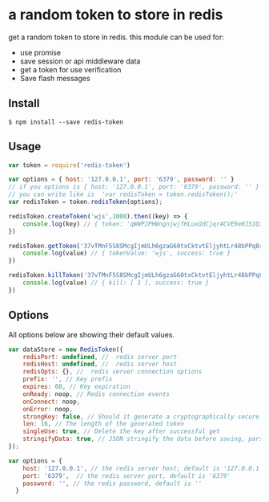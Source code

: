 # a random token to store in redis

get a random token to store  in redis. this module can be used for:

- use promise
- save session or api middleware data
- get a token for use  verification
- Save flash messages

## Install

```
$ npm install --save redis-token
```

## Usage

```javascript
var token = require('redis-token')

var options = { host: '127.0.0.1', port: '6379', password: '' }
// if you options is { host: '127.0.0.1', port: '6379', password: '' } 
// you can write like is  'var redisToken = token.redisToken();'
var redisToken = token.redisToken(options);

redisToken.createToken('wjs',1000).then((key) => {
    console.log(key) // { token: 'qWWPJPHWngnjwjfHLuxQdCjqr4CVE9e0J51QIxSjfQmmbXl4DmwrT4PZj5nb72wj',success: true }
})

redisToken.getToken('37vTMnF5S8SMcgIjmULh6gzaG60txCktvtEljyhtLr48bPPq8rbE0AKZj5m9tgoi').then((value)=>{
    console.log(value) // { tokenValue: 'wjs', success: true }
})

redisToken.killToken('37vTMnF5S8SMcgIjmULh6gzaG60txCktvtEljyhtLr48bPPq8rbE0AKZj5m9tgoi').then((value) => {
    console.log(value) // { kill: [ 1 ], success: true }
})
```

## Options

All options below are showing their default values.

```javascript
var dataStore = new RedisToken({
	redisPort: undefined, //  redis server port
	redisHost: undefined, //  redis server host
	redisOpts: {}, //  redis server connection options
	prefix: '', // Key prefix
	expires: 60, // Key expiration
	onReady: noop, // Redis connection events
	onConnect: noop,
	onError: noop,
	strongKey: false, // Should it generate a cryptographically secure key
	len: 16, // The length of the generated token
	singleUse: true, // Delete the key after successful get
	stringifyData: true, // JSON stringify the data before saving, parse on get
});

var options = { 
    host: '127.0.0.1', // the redis server host, default is '127.0.0.1'
    port: '6379',  // the redis server port, default is '6379'
    password: '', // the redis password, default is ''
  }

```
